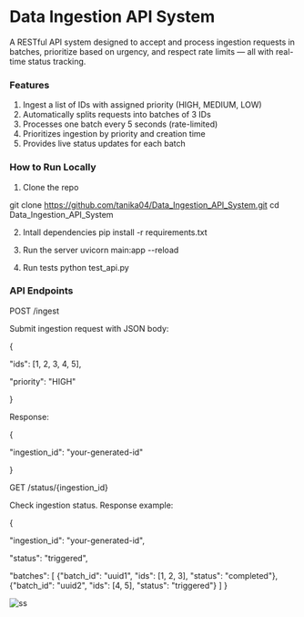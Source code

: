 # Data Ingestion API System

A RESTful API system designed to accept and process ingestion requests in batches, prioritize based on urgency, and respect rate limits — all with real-time status tracking.

### Features

1. Ingest a list of IDs with assigned priority (HIGH, MEDIUM, LOW)  
2. Automatically splits requests into batches of 3 IDs  
3. Processes one batch every 5 seconds (rate-limited)  
4. Prioritizes ingestion by priority and creation time  
5. Provides live status updates for each batch  

### How to Run Locally

1. Clone the repo  

git clone https://github.com/tanika04/Data_Ingestion_API_System.git
cd Data_Ingestion_API_System

2. Intall dependencies
pip install -r requirements.txt

3. Run the server
uvicorn main:app --reload

4. Run tests
python test_api.py

### API Endpoints
POST /ingest

Submit ingestion request with JSON body:

{

  "ids": [1, 2, 3, 4, 5],
  
  "priority": "HIGH"
  
}

Response:

{

  "ingestion_id": "your-generated-id"

  
}


GET /status/{ingestion_id}
 
Check ingestion status. Response example:

{

  "ingestion_id": "your-generated-id",
  
  "status": "triggered",
  
  "batches": [
    {"batch_id": "uuid1", "ids": [1, 2, 3], "status": "completed"},
    {"batch_id": "uuid2", "ids": [4, 5], "status": "triggered"}
  ]
}

![ss](https://github.com/user-attachments/assets/ec0f7209-a7d4-4549-a2ff-b384e3a6a8cf)






